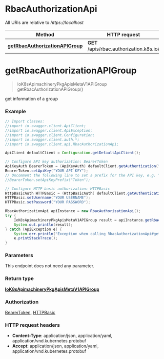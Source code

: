 # RbacAuthorizationApi

All URIs are relative to *https://localhost*

Method | HTTP request | Description
------------- | ------------- | -------------
[**getRbacAuthorizationAPIGroup**](RbacAuthorizationApi.md#getRbacAuthorizationAPIGroup) | **GET** /apis/rbac.authorization.k8s.io/ | 


<a name="getRbacAuthorizationAPIGroup"></a>
# **getRbacAuthorizationAPIGroup**
> IoK8sApimachineryPkgApisMetaV1APIGroup getRbacAuthorizationAPIGroup()



get information of a group

### Example
```java
// Import classes:
//import io.swagger.client.ApiClient;
//import io.swagger.client.ApiException;
//import io.swagger.client.Configuration;
//import io.swagger.client.auth.*;
//import io.swagger.client.api.RbacAuthorizationApi;

ApiClient defaultClient = Configuration.getDefaultApiClient();

// Configure API key authorization: BearerToken
ApiKeyAuth BearerToken = (ApiKeyAuth) defaultClient.getAuthentication("BearerToken");
BearerToken.setApiKey("YOUR API KEY");
// Uncomment the following line to set a prefix for the API key, e.g. "Token" (defaults to null)
//BearerToken.setApiKeyPrefix("Token");

// Configure HTTP basic authorization: HTTPBasic
HttpBasicAuth HTTPBasic = (HttpBasicAuth) defaultClient.getAuthentication("HTTPBasic");
HTTPBasic.setUsername("YOUR USERNAME");
HTTPBasic.setPassword("YOUR PASSWORD");

RbacAuthorizationApi apiInstance = new RbacAuthorizationApi();
try {
    IoK8sApimachineryPkgApisMetaV1APIGroup result = apiInstance.getRbacAuthorizationAPIGroup();
    System.out.println(result);
} catch (ApiException e) {
    System.err.println("Exception when calling RbacAuthorizationApi#getRbacAuthorizationAPIGroup");
    e.printStackTrace();
}
```

### Parameters
This endpoint does not need any parameter.

### Return type

[**IoK8sApimachineryPkgApisMetaV1APIGroup**](IoK8sApimachineryPkgApisMetaV1APIGroup.md)

### Authorization

[BearerToken](../README.md#BearerToken), [HTTPBasic](../README.md#HTTPBasic)

### HTTP request headers

 - **Content-Type**: application/json, application/yaml, application/vnd.kubernetes.protobuf
 - **Accept**: application/json, application/yaml, application/vnd.kubernetes.protobuf

